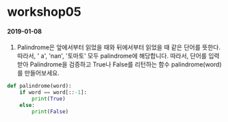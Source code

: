 # workshop05

#### 2019-01-08

1. Palindrome은 앞에서부터 읽었을 때와 뒤에서부터 읽었을 때 같은 단어를 뜻한다. 따라서, ' a', 'nan', '토마토' 모두 palindrome에 해당합니다. 따라서, 단어를 입력받아 Palindrome을 검증하고 True나 False를 리턴하는 함수 palindrome(word)를 만들어보세요.

```python
def palindrome(word):
	if word == word[::-1]:
		print(True)
	else:
		print(False)
```

